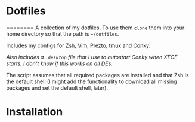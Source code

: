 # Dotfiles
========
A collection of my dotfiles. To use them `clone` them into your home directory so that the path is `~/dotfiles`.

Includes my configs for [Zsh](www.zsh.org), [Vim](www.vim.org), [Prezto](https://github.com/sorin-ionescu/prezto), [tmux](https://tmux.github.io/) and [Conky](https://github.com/brndnmtthws/conky).

*Also includes a `.desktop` file that I use to autostart Conky when XFCE starts. I don't know if this works on all DEs.*

The script assumes that all required packages are installed and that Zsh is the default shell (I might add the functionality to download all missing packages and set the default shell, later).

# Installation
